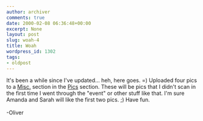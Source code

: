```yaml
---
author: archiver
comments: true
date: 2000-02-08 06:36:48+00:00
excerpt: None
layout: post
slug: woah-4
title: Woah
wordpress_id: 1302
tags:
- oldpost
---
```


It's been a while since I've updated... heh, here goes. =) Uploaded four pics to a <a href=http://www.oliverweb.com/pics/misc/index.shtml>Misc.</a> section in the <a href=http://www.oliverweb.com/pics/index.shtml>Pics</a> section. These will be pics that I didn't scan in the first time I went through the "event" or other stuff like that. I'm sure Amanda and Sarah will like the first two pics. ;) Have fun.<br /><br />-Oliver